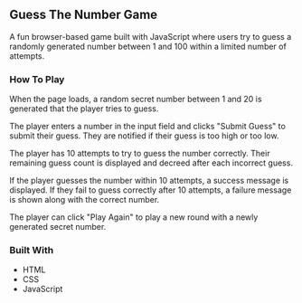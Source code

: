 ## Guess The Number Game
A fun browser-based game built with JavaScript where users try to guess a randomly generated number between 1 and 100 within a limited number of attempts.

### How To Play
When the page loads, a random secret number between 1 and 20 is generated that the player tries to guess.

The player enters a number in the input field and clicks "Submit Guess" to submit their guess. They are notified if their guess is too high or too low.

The player has 10 attempts to try to guess the number correctly. Their remaining guess count is displayed and decreed after each incorrect guess.

If the player guesses the number within 10 attempts, a success message is displayed. If they fail to guess correctly after 10 attempts, a failure message is shown along with the correct number.

The player can click "Play Again" to play a new round with a newly generated secret number.

### Built With
- HTML
- CSS
- JavaScript
